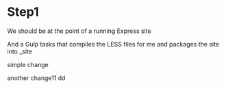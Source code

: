 # Step1

We should be at the point of a running Express site

And a Gulp tasks that compiles the LESS files for me and packages the site into _site



simple change

another change11 dd

